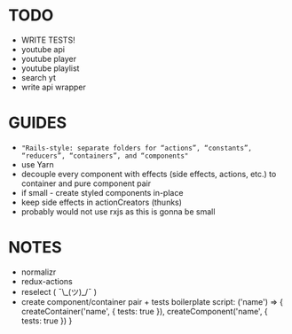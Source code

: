 # TODO
- WRITE TESTS!
- youtube api
- youtube player
- youtube playlist
- search yt
- write api wrapper

# GUIDES
- `"Rails-style: separate folders for “actions”, “constants”, “reducers”, “containers”, and “components"`
- use Yarn
- decouple every component with effects (side effects, actions, etc.) to container and pure component pair
- if small - create styled components in-place
- keep side effects in actionCreators (thunks)
- probably would not use rxjs as this is gonna be small

# NOTES
- normalizr
- redux-actions
- reselect  ( ¯\\\_(ツ)\_/¯ )
- create component/container pair + tests boilerplate script: ('name') => { createContainer('name', { tests: true }), createComponent('name', { tests: true }) }
